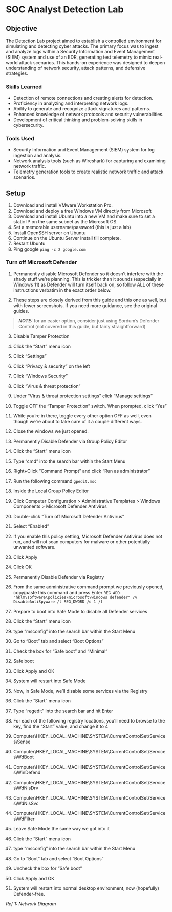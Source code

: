 # SOC Analyst Detection Lab

## Objective

The Detection Lab project aimed to establish a controlled environment for simulating and detecting cyber attacks. The primary focus was to ingest and analyze logs within a Security Information and Event Management (SIEM) system and use of an EDR, generating test telemetry to mimic real-world attack scenarios. This hands-on experience was designed to deepen understanding of network security, attack patterns, and defensive strategies. 

### Skills Learned
<!--- [Bullet Points - Remove this afterwards] --->

- Detection of remote connections and creating alerts for detection.
- Proficiency in analyzing and interpreting network logs.
- Ability to generate and recognize attack signatures and patterns.
- Enhanced knowledge of network protocols and security vulnerabilities.
- Development of critical thinking and problem-solving skills in cybersecurity.

### Tools Used
<!--- [Bullet Points - Remove this afterwards] --->

- Security Information and Event Management (SIEM) system for log ingestion and analysis.
- Network analysis tools (such as Wireshark) for capturing and examining network traffic.
- Telemetry generation tools to create realistic network traffic and attack scenarios.

## Setup

1. Download and install VMware Workstation Pro.
2. Download and deploy a free Windows VM directly from Microsoft
3. Download and install Ubuntu into a new VM and make sure to set a static IP on the same subnet as the Microsoft OS.
4. Set a memorable username/password (this is just a lab)
5. Install OpenSSH server on Ubuntu
6. Continue on the Ubuntu Server install till complete. 
7. Restart Ubuntu
8. Ping google
``` ping -c 2 google.com ```

### Turn off Microsoft Defender

1. Permanently disable Microsoft Defender so it doesn’t interfere with the shady stuff we’re planning. This is trickier than it sounds (especially in Windows 11) as Defender will turn itself back on, so follow ALL of these instructions verbatim in the exact order below.

2. These steps are closely derived from this guide and this one as well, but with fewer screenshots. If you need more guidance, see the original guides.

> **_NOTE:_** for an easier option, consider just using Sordum’s Defender Control (not covered in this guide, but fairly straightforward)

3. Disable Tamper Protection

4. Click the “Start” menu icon

5. Click “Settings”

6. Click “Privacy & security” on the left

7. Click “Windows Security”

8. Click “Virus & threat protection”

9. Under “Virus & threat protection settings” click “Manage settings”

10. Toggle OFF the “Tamper Protection” switch. When prompted, click “Yes”

11. While you’re in there, toggle every other option OFF as well, even though we’re about to take care of it a couple different ways.

12. Close the windows we just opened.

13. Permanently Disable Defender via Group Policy Editor

14. Click the “Start” menu icon

15. Type “cmd” into the search bar within the Start Menu

16. Right+Click “Command Prompt” and click “Run as administrator”

17. Run the following command
``` gpedit.msc ```
18. Inside the Local Group Policy Editor

19. Click Computer Configuration > Administrative Templates > Windows Components > Microsoft Defender Antivirus

20. Double-click “Turn off Microsoft Defender Antivirus”

21. Select “Enabled”

22. If you enable this policy setting, Microsoft Defender Antivirus does not run, and will not scan computers for malware or other potentially unwanted software.

23. Click Apply

24. Click OK

25. Permanently Disable Defender via Registry

26. From the same administrative command prompt we previously opened, copy/paste this command and press Enter
``` REG ADD "hklm\software\policies\microsoft\windows defender" /v DisableAntiSpyware /t REG_DWORD /d 1 /f ```
27. Prepare to boot into Safe Mode to disable all Defender services

28. Click the “Start” menu icon

29. type “msconfig” into the search bar within the Start Menu

30. Go to “Boot” tab and select “Boot Options”

31. Check the box for “Safe boot” and “Minimal”

32. Safe boot

33. Click Apply and OK

34. System will restart into Safe Mode

35. Now, in Safe Mode, we’ll disable some services via the Registry

36. Click the “Start” menu icon

37. Type “regedit” into the search bar and hit Enter

38. For each of the following registry locations, you’ll need to browse to the key, find the “Start” value, and change it to 4

39. Computer\HKEY_LOCAL_MACHINE\SYSTEM\CurrentControlSet\Services\Sense

40. Computer\HKEY_LOCAL_MACHINE\SYSTEM\CurrentControlSet\Services\WdBoot

41. Computer\HKEY_LOCAL_MACHINE\SYSTEM\CurrentControlSet\Services\WinDefend

42. Computer\HKEY_LOCAL_MACHINE\SYSTEM\CurrentControlSet\Services\WdNisDrv

43. Computer\HKEY_LOCAL_MACHINE\SYSTEM\CurrentControlSet\Services\WdNisSvc

44. Computer\HKEY_LOCAL_MACHINE\SYSTEM\CurrentControlSet\Services\WdFilter
    
46. Leave Safe Mode the same way we got into it
    
48. Click the “Start” menu icon
    
50. type “msconfig” into the search bar within the Start Menu
    
52. Go to “Boot” tab and select “Boot Options”
    
54. Uncheck the box for “Safe boot”
    
56. Click Apply and OK
    
58. System will restart into normal desktop environment, now (hopefully) Defender-free.

*Ref 1: Network Diagram*
